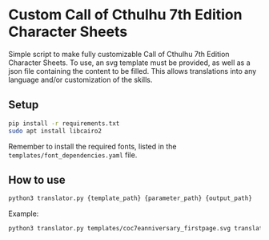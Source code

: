 # Custom Call of Cthulhu 7th Edition Character Sheets

Simple script to make fully customizable Call of Cthulhu 7th Edition Character Sheets. To use, an svg template must be provided, as well as a json file containing the content to be filled. This allows translations into any language and/or customization of the skills.

## Setup

``` bash
pip install -r requirements.txt
sudo apt install libcairo2
```

Remember to install the required fonts, listed in the ```templates/font_dependencies.yaml``` file.

## How to use

```bash
python3 translator.py {template_path} {parameter_path} {output_path}
```

Example:

```bash
python3 translator.py templates/coc7eanniversary_firstpage.svg translations/CoC-en.json "CoC 7e Custom Sheet (en)"
```
